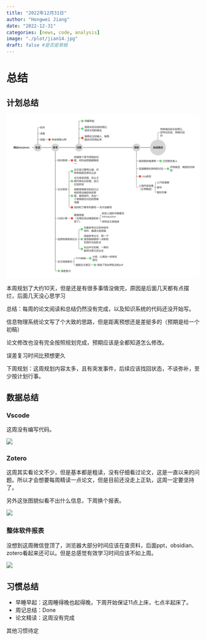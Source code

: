 ```yaml
---
title: "2022年12月31日"
author: "Hongwei Jiang"
date: "2022-12-31"
categories: [news, code, analysis]
image: "./plot/jian14.jpg"
draft: false #是否是草稿
---
```


# 总结

## 计划总结

![](./plot/周记20230101.png)

本周规划了大约10天，但是还是有很多事情没做完，原因是后面几天都有点摆烂，后面几天没心思学习

总结：每周的论文阅读和总结仍然没有完成，以及知识系统的代码还没开始写。

信息物理系统论文写了个大致的思路，但是距离预想还是差挺多的（预期是给一个初稿）

论文修改也没有完全按照规划完成，预期应该是全都知道怎么修改。

误差复习时间比预想更久



下周规划：这周规划内容太多，且有突发事件，后续应该找回状态，不谈弥补，至少按计划行事。



## 数据总结

### Vscode

这周没有编写代码。

![](https://cdn.jsdelivr.net/gh/Yuuko-kurisu/kurisu_pic/pic/202301091135625.png)



### Zotero

这周其实看论文不少，但是基本都是粗读，没有仔细看过论文，这是一直以来的问题。所以才会想要每周精读一点论文，但是目前还没走上正轨，这周一定要坚持了。

另外这张图貌似看不出什么信息，下周换个报表。

![](https://cdn.jsdelivr.net/gh/Yuuko-kurisu/kurisu_pic/pic/202301091150136.png)

### 整体软件报表

没想到这周微信登顶了，浏览器大部分时间应该在查资料，后面ppt，obsidian、zotero看起来还可以。但是总感觉有效学习时间应该不如上周。

![](https://cdn.jsdelivr.net/gh/Yuuko-kurisu/kurisu_pic/pic/202301091148518.png)



## 习惯总结

- 早睡早起：这周睡得晚也起得晚，下周开始保证11点上床，七点半起床了。
- 周记总结：Done
- 论文精读：这周没有完成

其他习惯待定

